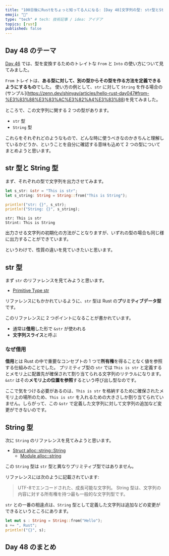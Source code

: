 ```yaml
---
title: "100日後にRustをちょっと知ってる人になる: [Day 48]文字列の型: str型とString型"
emoji: "🦀"
type: "tech" # tech: 技術記事 / idea: アイデア
topics: [rust]
published: false
---
```

## Day 48 のテーマ

[Day 46](https://zenn.dev/shinyay/articles/hello-rust-day046) では、型を変換するためのトレイトな `From` と `Into` の使い方について見てみました。

`From` トレイトは、**ある型に対して、別の型からその型を作る方法を定義できるようにするもの**でした。
使い方の例として、`str` に対して `String` を作る場合の(サンプル](https://zenn.dev/shinyay/articles/hello-rust-day047#from-%E3%83%88%E3%83%AC%E3%82%A4%E3%83%88)を見てみました。

ところで、この文字列に関する 2 つの型があります。

- `str` 型
- `String` 型

これらをそれぞれどのようなもので、どんな時に使うべきなのかきちんと理解しているかどうか、ということを自分に確認する意味も込めて 2 つの型についてまとめようと思います。

## str 型と String 型

まず、それぞれの型で文字列を出力させてみます。

```rust
let s_str: &str = "This is str";
let s_string: String = String::from("This is String");

println!("str: {}", s_str);
println!("String: {}", s_string);
```

```shell
str: This is str
Strint: This is String
```

出力させる文字列の初期化の方法がことなりますが、いずれの型の場合も同じ様に出力することができています。

というわけで、性質の違いを見ていきたいと思います。

## str 型

まず `str` のリファレンスを見てみようと思います。

- [Primitive Type str](https://doc.rust-lang.org/std/primitive.str.html)

リファレンスにもかかれているように、`str` 型は Rust の**プリミティブデータ型**です。

このリファレンスに 2 つポイントになることが書かれています。

- 通常は**借用**した形で `&str` が使われる
- **文字列スライス**と呼ぶ

### なぜ借用

**借用**とは Rust の中で重要なコンセプトの 1 つで**所有権**を得ることなく値を参照する仕組みのことでした。
プリミティブ型の `str` では `This is str` と定義するとメモリ上に配置先が確保されて割り当てられる文字列のリテラルになります。
`&str` はその**メモリ上の位置を参照**するという呼び出し型なのです。

ここで気をつける必要があるのは、`This is str` を格納するために確保されたメモリ上の場所のため、`This is str` を入れるための大きさしか割り当てられていません。しらがって、この `&str` で定義した文字列に対して文字列の追加など変更ができないのです。

## String 型

次に `String` のリファレンスを見てみようと思います。

- [Struct alloc::string::String](https://doc.rust-lang.org/beta/alloc/string/struct.String.html)
  - [Module alloc::string](https://doc.rust-lang.org/alloc/string/index.html)

この `String` 型は `str` 型と異なりプリミティブ型ではありません。

リファレンスには次のように記載されています:

> UTF-8でエンコードされた、成長可能な文字列。
> String 型は、文字列の内容に対する所有権を持つ最も一般的な文字列型です。

`str` との一番の相違点は、`String` 型として定義した文字列は追加などの変更ができるというところにあります。

```rust
let mut s : String = String::from("Hello");
s += ", Rust";
println!("{}", s);
```

## Day 48 のまとめ

